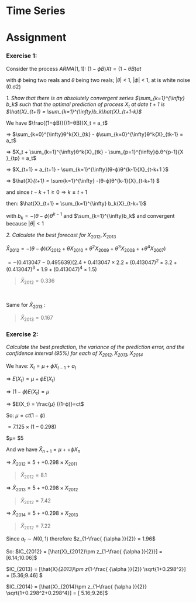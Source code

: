 # Time Series

# **Assignment**

### Exercise 1:

Consider the process $ARMA(1,1)$: $(1−ϕB)Xt=(1−θB)at$

 with 𝜙 being two reals and 𝜃 being two reals; |𝜃| < 1, |𝜙| < 1, at is white noise (0.σ2)

*1. Show that there is an absolutely convergent series $\sum_{k=1}^{\infty} b_k$ such that the optimal prediction of process $X_t$ at date $t + 1$ is
$\hat{X}_{t+1} = \sum_{k=1}^{\infty}b_k\hat{X}_{t+1-k}$*

We have $\frac{(1−ϕB)}{(1−θB)}X_t = a_t$

⇒ $\sum_{k=0}^{\infty}θ^k{X}_{tk} - ϕ\sum_{k=0}^{\infty}θ^k{X}_{tk-1} = a_t$

⇒ $X_t + \sum_{k=1}^{\infty}θ^k{X}_{tk} - \sum_{p=1}^{\infty}ϕ.θ^{p-1}{X }_{tp} = a_t$

⇒ $X_{t+1} = a_{t+1} - \sum_{k=1}^{\infty}(θ-ϕ)θ^{k-1}{X}_{t-k+1 }$

⇒ $\hat{X}_{t+1} = \sum_{k=1}^{\infty} -(θ-ϕ)θ^{k-1}{X}_{t-k+1} $

and since $t-k+1 \ge 0 \Rightarrow k \le t+1$

then: $\hat{X}_{t+1} = \sum_{k=1}^{\infty} b_k{X}_{t-k+1}$

with $b_k = -(θ-ϕ)θ^{k-1}$ and $\sum_{k=1}^{\infty}b_k$ and convergent because $|θ|\lt 1$

*2. Calculate the best forecast for* ${X}_{2012}, {X}_{2013}$

$\hat{X}_{2012}= -(θ-ϕ)({X}_{2012}+θ{X}_{2010}+θ^2{X}_{2009}+θ^3{ X}_{2008}++θ^4{X}_{2007})$

$= -(0.413047-0.495639)(2.4 + 0.413047\times 2.2+(0.413047)^2\times3.2+(0.413047)^3\times1.9+(0.413047)^4\times1.5)$
<br>

>$\hat{X}_{2012}= 0.336$
<br>

Same for $\hat{X}_{2013}$ :
<br>

>$\hat{X}_{2013}= 0.167$


### Exercise 2:

*Calculate the best prediction, the variance of the prediction error, and the confidence interval (95%) for each of $X_{2012}, X_{2013}, X_{2014}$*



We have: $X_t = μ + ϕX_{t-1}+ a_t$

⇒ $E(X_t) = μ + ϕE(X_t)$

⇒ $(1-ϕ)E(X_t) = μ$

⇒ $E(X_t) = \frac{μ} {(1-ϕ)}=ct$

So: $μ=ct(1-ϕ)$

$= 7.125 \times(1-0.298)$

$μ= $5

And we have $\hat{X}_{n+1} = μ + + ϕX_n$

⇒ $\hat{X}_{2012} = 5 + + 0.298 \times X_{2011}$

>$\hat{X}_{2012} = 8.1$

⇒ $\hat{X}_{2013} = 5 + + 0.298 \times X_{2012}$

>$\hat{X}_{2012} = 7.42$

⇒ $\hat{X}_{2014} = 5 + + 0.298 \times X_{2013}$

>$\hat{X}_{2012} = 7.22$

Since $a_t \sim N(0,1)$ therefore $z_{1-\frac{ {\alpha }}{2}} = 1.96$

So: $IC_{2012} = [\hat{X}_{2012}\pm z_{1-\frac{ {\alpha }}{2}}] = [6.14;10.06]$

$IC_{2013} = [\hat{X}_{2013}\pm z_{1-\frac{ {\alpha }}{2}} \sqrt{1+0.298^2}] = [5.36;9.46] $

$IC_{2014} = [\hat{X}_{2014}\pm z_{1-\frac{ {\alpha }}{2}} \sqrt{1+0.298^2+0.298^4}] = [ 5.16;9.26]$